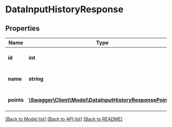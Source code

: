 # DataInputHistoryResponse

## Properties
Name | Type | Description | Notes
------------ | ------------- | ------------- | -------------
**id** | **int** | The ID of this data input | [optional] 
**name** | **string** | Name of this data input | 
**points** | [**\Swagger\Client\Model\DataInputHistoryResponsePoints[]**](DataInputHistoryResponsePoints.md) | Data points from this data input | [optional] 

[[Back to Model list]](../README.md#documentation-for-models) [[Back to API list]](../README.md#documentation-for-api-endpoints) [[Back to README]](../README.md)


